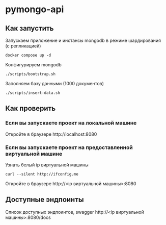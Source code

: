 # pymongo-api

## Как запустить

Запускаем приложение и инстансы mongodb в режиме шардирования (с репликацией)

```shell
docker compose up -d
```

Конфигурируем mongodb

```shell
./scripts/bootstrap.sh
```

Заполняем базу данными (1000 документов)

```shell
./scripts/insert-data.sh
```

## Как проверить

### Если вы запускаете проект на локальной машине

Откройте в браузере http://localhost:8080

### Если вы запускаете проект на предоставленной виртуальной машине

Узнать белый ip виртуальной машины

```shell
curl --silent http://ifconfig.me
```

Откройте в браузере http://<ip виртуальной машины>:8080

## Доступные эндпоинты

Список доступных эндпоинтов, swagger http://<ip виртуальной машины>:8080/docs